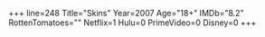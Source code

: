 +++
line=248
Title="Skins"
Year=2007
Age="18+"
IMDb="8.2"
RottenTomatoes=""
Netflix=1
Hulu=0
PrimeVideo=0
Disney=0
+++

